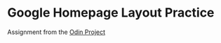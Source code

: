 # Google Homepage Layout Practice
Assignment from the [Odin Project](http://www.theodinproject.com/web-development-101/html-css?ref=lnav)
